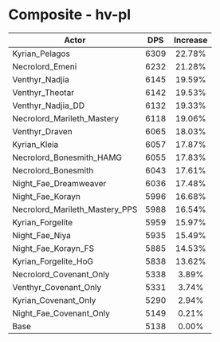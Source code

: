 # Composite - hv-pl
| Actor | DPS | Increase |
|---|:---:|:---:|
|Kyrian_Pelagos|6309|22.78%|
|Necrolord_Emeni|6232|21.28%|
|Venthyr_Nadjia|6145|19.59%|
|Venthyr_Theotar|6142|19.53%|
|Venthyr_Nadjia_DD|6132|19.33%|
|Necrolord_Marileth_Mastery|6118|19.06%|
|Venthyr_Draven|6065|18.03%|
|Kyrian_Kleia|6057|17.87%|
|Necrolord_Bonesmith_HAMG|6055|17.83%|
|Necrolord_Bonesmith|6043|17.61%|
|Night_Fae_Dreamweaver|6036|17.48%|
|Night_Fae_Korayn|5996|16.68%|
|Necrolord_Marileth_Mastery_PPS|5988|16.54%|
|Kyrian_Forgelite|5959|15.97%|
|Night_Fae_Niya|5935|15.49%|
|Night_Fae_Korayn_FS|5885|14.53%|
|Kyrian_Forgelite_HoG|5838|13.62%|
|Necrolord_Covenant_Only|5338|3.89%|
|Venthyr_Covenant_Only|5331|3.74%|
|Kyrian_Covenant_Only|5290|2.94%|
|Night_Fae_Covenant_Only|5149|0.21%|
|Base|5138|0.00%|
